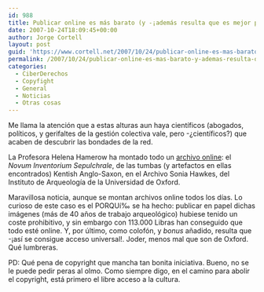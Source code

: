 ```yaml
---
id: 988
title: Publicar online es más barato (y -¡además resulta que es mejor para la cultura!)
date: 2007-10-24T18:09:45+00:00
author: Jorge Cortell
layout: post
guid: 'https://www.cortell.net/2007/10/24/publicar-online-es-mas-barato-y-%c2%a1ademas-resulta-que-es-mejor-para-la-cultura/'
permalink: /2007/10/24/publicar-online-es-mas-barato-y-ademas-resulta-que-es-mejor-para-la-cultura/
categories:
  - CiberDerechos
  - Copyfight
  - General
  - Noticias
  - Otras cosas
---
```

Me llama la atención que a estas alturas aun haya cientí­ficos (abogados, polí­ticos, y gerifaltes de la gestión colectiva vale, pero -¿cientí­ficos?) que acaben de descubrir las bondades de la red.

La Profesora Helena Hamerow ha montado todo un <a title="Acceso online al archivo" target="_blank" href="https://web.arch.ox.ac.uk/archives/inventorium/">archivo online</a>: el _Novum Inventorium Sepulchrale_, de las tumbas (y artefactos en ellas encontrados) Kentish Anglo-Saxon, en el Archivo Sonia Hawkes, del Instituto de Arqueologí­a de la Universidad de Oxford.

Maravillosa noticia, aunque se montan archivos online todos los dí­as. Lo curioso de este caso es el PORQUí‰ se ha hecho: publicar en papel dichas imágenes (más de 40 años de trabajo arqueológico) hubiese tenido un coste prohibitivo, y sin embargo con 113.000 Libras han conseguido que todo esté online. Y, por último, como colofón, y _bonus_ añadido, resulta que -¡así­ se consigue acceso universal!. Joder, menos mal que son de Oxford. Qué lumbreras.

PD: Qué pena de copyright que mancha tan bonita iniciativa. Bueno, no se le puede pedir peras al olmo. Como siempre digo, en el camino para abolir el copyright, está primero el libre acceso a la cultura.